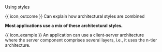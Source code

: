 <span id="title">Using styles</span>

<span id="prereqs"></span>

<span id="outcomes">{{ icon_outcome }} Can explain how architectural styles are combined</span>

<div id="body">

**Most applications use a mix of these architectural styles.**

<box>

{{ icon_example }} An application can use a client-server architecture where the server component comprises several layers, i.e., it uses the n-tier architecture.

<!-- TODO: add diagram -->

</box>

</div>

<div id="extras">
<include src="exercisesPanel.md" boilerplate/>
</div>


</div>

